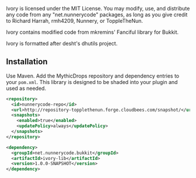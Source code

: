 Ivory is licensed under the MIT License. You may modify, use, and distribute any code from any
"net.nunnerycode" packages, as long as you give credit to Richard Harrah, rmh4209, Nunnery,
or ToppleTheNun.

Ivory contains modified code from mkremins' Fanciful library for Bukkit.

Ivory is formatted after desht's dhutils project.

## Installation
Use Maven. Add the MythicDrops repository and dependency entries to your `pom.xml`.
This library is designed to be shaded into your plugin and used as needed.

```xml
<repository>
  <id>nunnerycode-repo</id>
  <url>http://repository-topplethenun.forge.cloudbees.com/snapshot/</url>
  <snapshots>
    <enabled>true</enabled>
    <updatePolicy>always</updatePolicy>
  </snapshots>
</repository>

<dependency>
  <groupId>net.nunnerycode.bukkit</groupId>
  <artifactId>ivory-lib</artifactId>
  <version>1.0.0-SNAPSHOT</version>
</dependency>
```